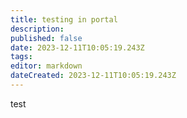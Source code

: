 ```yaml
---
title: testing in portal
description: 
published: false
date: 2023-12-11T10:05:19.243Z
tags: 
editor: markdown
dateCreated: 2023-12-11T10:05:19.243Z
---
```


test